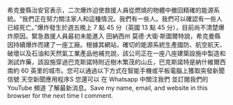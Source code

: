 希克曼縣治安官表示，二次爆炸迫使救援人員從燃燒的物體中撤回精確的能源系統。“我們正在努力關注家人和這種情況。我們有一些人。我們可以確認有一些人已經死亡。”爆炸發生於週五晚上 7 點 45 分（英國 13 點 45 分），目前尚不清楚爆炸原因。緊急救援人員最初未能進入 田納西州 莫德·大衛·斯圖爾特說，希克曼縣因持續爆炸而建了一座工廠。根據其網站，確切的能源系統生產國防、航空航天、破壞以及石油和天然氣工業產品他補充說，該公司正在一座八座建築設施中製造和測試炸藥，該設施穿過巴克斯諾特附近樹木繁茂的山丘，巴克斯諾特是納什維爾西南約 60 英里的城市。您可以通過以下方式在智能手機或平板電腦上獲取突發新聞信號 天空新聞應用程序S 您還可以 在 Whatsapp 中關注我們    並訂閱我們的 YouTube 頻道    了解最新消息。Save my name, email, and website in this browser for the next time I comment.